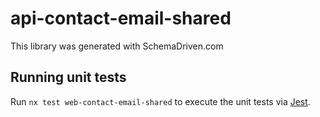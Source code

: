 
# api-contact-email-shared

This library was generated with SchemaDriven.com

## Running unit tests

Run `nx test web-contact-email-shared` to execute the unit tests via [Jest](https://jestjs.io).

